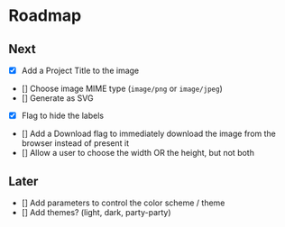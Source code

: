 # Roadmap

## Next
- [x] Add a Project Title to the image
- [] Choose image MIME type (`image/png` or `image/jpeg`)
- [] Generate as SVG
- [x] Flag to hide the labels
- [] Add a Download flag to immediately download the image from the browser instead of present it
- [] Allow a user to choose the width OR the height, but not both

## Later
- [] Add parameters to control the color scheme / theme
- [] Add themes? (light, dark, party-party)
